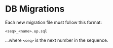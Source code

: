 # DB Migrations

Each new migration file must follow this format:

```
<seq>_<name>.up.sql
```

...where `<seq>` is the next number in the sequence.
